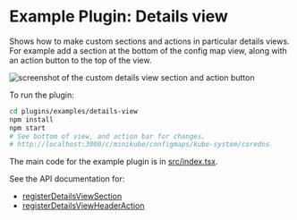 # Example Plugin: Details view

Shows how to make custom sections and actions in particular details views. For example add a section at the bottom of the config map view, along with an action button to the top of the view.

![screenshot of the custom details view section and action button](../../../docs/development/plugins/images/details-view.png)

To run the plugin:

```bash
cd plugins/examples/details-view
npm install
npm start
# See bottom of view, and action bar for changes.
# http://localhost:3000/c/minikube/configmaps/kube-system/coredns
```

The main code for the example plugin is in [src/index.tsx](src/index.tsx).

See the API documentation for:

- [registerDetailsViewSection](https://headlamp.dev/docs/latest/development/api/classes/plugin_registry.registry/#registerdetailsviewsection)
- [registerDetailsViewHeaderAction](https://headlamp.dev/docs/latest/development/api/classes/plugin_registry.registry/#registerdetailsviewheaderaction)
